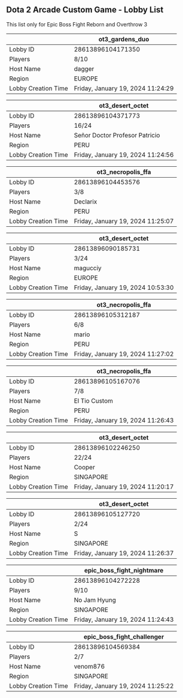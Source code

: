 ## Dota 2 Arcade Custom Game - Lobby List

This list only for Epic Boss Fight Reborn and Overthrow 3

|  | ot3_gardens_duo |
| ------ | ------ |
| Lobby ID | 28613896104171350 |
| Players | 8/10 |
| Host Name | dagger |
| Region | EUROPE |
| Lobby Creation Time | Friday, January 19, 2024 11:24:29 |


|  | ot3_desert_octet |
| ------ | ------ |
| Lobby ID | 28613896104371773 |
| Players | 16/24 |
| Host Name | Señor Doctor Profesor Patricio |
| Region | PERU |
| Lobby Creation Time | Friday, January 19, 2024 11:24:56 |


|  | ot3_necropolis_ffa |
| ------ | ------ |
| Lobby ID | 28613896104453576 |
| Players | 3/8 |
| Host Name | Declarix |
| Region | PERU |
| Lobby Creation Time | Friday, January 19, 2024 11:25:07 |


|  | ot3_desert_octet |
| ------ | ------ |
| Lobby ID | 28613896090185731 |
| Players | 3/24 |
| Host Name | magucciy |
| Region | EUROPE |
| Lobby Creation Time | Friday, January 19, 2024 10:53:30 |


|  | ot3_necropolis_ffa |
| ------ | ------ |
| Lobby ID | 28613896105312187 |
| Players | 6/8 |
| Host Name | mario |
| Region | PERU |
| Lobby Creation Time | Friday, January 19, 2024 11:27:02 |


|  | ot3_necropolis_ffa |
| ------ | ------ |
| Lobby ID | 28613896105167076 |
| Players | 7/8 |
| Host Name | El Tio Custom |
| Region | PERU |
| Lobby Creation Time | Friday, January 19, 2024 11:26:43 |


|  | ot3_desert_octet |
| ------ | ------ |
| Lobby ID | 28613896102246250 |
| Players | 22/24 |
| Host Name | Cooper |
| Region | SINGAPORE |
| Lobby Creation Time | Friday, January 19, 2024 11:20:17 |


|  | ot3_desert_octet |
| ------ | ------ |
| Lobby ID | 28613896105127720 |
| Players | 2/24 |
| Host Name | S |
| Region | SINGAPORE |
| Lobby Creation Time | Friday, January 19, 2024 11:26:37 |


|  | epic_boss_fight_nightmare |
| ------ | ------ |
| Lobby ID | 28613896104272228 |
| Players | 9/10 |
| Host Name | No Jam Hyung |
| Region | SINGAPORE |
| Lobby Creation Time | Friday, January 19, 2024 11:24:43 |


|  | epic_boss_fight_challenger |
| ------ | ------ |
| Lobby ID | 28613896104569384 |
| Players | 2/7 |
| Host Name | venom876 |
| Region | SINGAPORE |
| Lobby Creation Time | Friday, January 19, 2024 11:25:22 |


